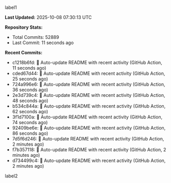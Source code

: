 
label1 
<!-- ACTIVITY_START -->
**Last Updated:** 2025-10-08 07:30:13 UTC

**Repository Stats:**
- Total Commits: 52889
- Last Commit: 11 seconds ago

**Recent Commits:**
- c1218b6fd: 🤖 Auto-update README with recent activity (GitHub Action, 11 seconds ago)
- cded67d44: 🤖 Auto-update README with recent activity (GitHub Action, 25 seconds ago)
- 724a996e6: 🤖 Auto-update README with recent activity (GitHub Action, 36 seconds ago)
- 2e3d739c4: 🤖 Auto-update README with recent activity (GitHub Action, 48 seconds ago)
- b534c844a: 🤖 Auto-update README with recent activity (GitHub Action, 62 seconds ago)
- 3f1d7100a: 🤖 Auto-update README with recent activity (GitHub Action, 74 seconds ago)
- 92409be6e: 🤖 Auto-update README with recent activity (GitHub Action, 86 seconds ago)
- 7d5f6d246: 🤖 Auto-update README with recent activity (GitHub Action, 2 minutes ago)
- f7b357118: 🤖 Auto-update README with recent activity (GitHub Action, 2 minutes ago)
- d734499c4: 🤖 Auto-update README with recent activity (GitHub Action, 2 minutes ago)
<!-- ACTIVITY_END -->

label2
